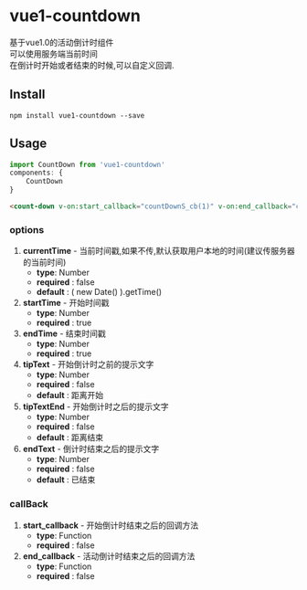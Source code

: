 # vue1-countdown

基于vue1.0的活动倒计时组件  
可以使用服务端当前时间  
在倒计时开始或者结束的时候,可以自定义回调.

## Install
```
npm install vue1-countdown --save

```

## Usage

```js
import CountDown from 'vue1-countdown'
components: {
    CountDown
}
```

```html
<count-down v-on:start_callback="countDownS_cb(1)" v-on:end_callback="countDownE_cb(1)" :currentTime="1481450106" :startTime="1481450110" :endTime="1481450115" :tipText="'距离开始文字1'" :tipTextEnd="'距离结束文字1'" :endText="'结束自定义文字2'"></count-down>
```

### options
1. **currentTime** - 当前时间戳,如果不传,默认获取用户本地的时间(建议传服务器的当前时间) 
    - **type**: Number
    - **required** : false
    - **default** : ( new Date() ).getTime()
2. **startTime** - 开始时间戳
    - **type**: Number
    - **required** : true
3. **endTime** - 结束时间戳
    - **type**: Number
    - **required** : true
4. **tipText** - 开始倒计时之前的提示文字
    - **type**: Number
    - **required** : false
    - **default** : 距离开始
5. **tipTextEnd** - 开始倒计时之后的提示文字
    - **type**: Number
    - **required** : false
    - **default** : 距离结束
6. **endText** - 倒计时结束之后的提示文字
    - **type**: Number
    - **required** : false
    - **default** : 已结束
    
### callBack
1. **start_callback** - 开始倒计时结束之后的回调方法
    - **type**: Function
    - **required** : false
2. **end_callback** - 活动倒计时结束之后的回调方法
    - **type**: Function
    - **required** : false
